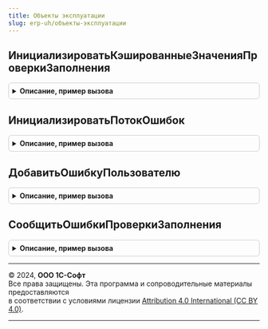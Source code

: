 ```yaml
---
title: Объекты эксплуатации
slug: erp-uh/объекты-эксплуатации
---
```



## ИнициализироватьКэшированныеЗначенияПроверкиЗаполнения
<details style="margin: 1em 0; padding: 0.5em; border: 1px solid #ccc; border-radius: 6px;">

<summary style="font-weight: bold; cursor: pointer;">Описание, пример вызова</summary>

```bsl

// Выполняет инициализацию структуры кэшированных значений проверки заполнения
//
// Параметры:
// 		КэшированныеЗначения - Структура - Структура кэшированных значений проверки заполнения.
//
Процедура ИнициализироватьКэшированныеЗначенияПроверкиЗаполнения(КэшированныеЗначения) Экспорт
```

Пример вызова
```bsl
ОбъектыЭксплуатации.ИнициализироватьКэшированныеЗначенияПроверкиЗаполнения(КэшированныеЗначения) 
```
</details>

## ИнициализироватьПотокОшибок
<details style="margin: 1em 0; padding: 0.5em; border: 1px solid #ccc; border-radius: 6px;">

<summary style="font-weight: bold; cursor: pointer;">Описание, пример вызова</summary>

```bsl

// Выполняет инициализацию структуры потока ошибок проверки заполнения
//
// Параметры:
// 		ПотокОшибок - Структура - Структура потока ошибок проверки заполнения.
//
Процедура ИнициализироватьПотокОшибок(ПотокОшибок) Экспорт
```

Пример вызова
```bsl
ОбъектыЭксплуатации.ИнициализироватьПотокОшибок(ПотокОшибок) 
```
</details>

## ДобавитьОшибкуПользователю
<details style="margin: 1em 0; padding: 0.5em; border: 1px solid #ccc; border-radius: 6px;">

<summary style="font-weight: bold; cursor: pointer;">Описание, пример вызова</summary>

```bsl

// Добавляет в список ошибок новую ошибку пользователя для дальнейшей отправки
// с помощью процедуры СообщитьОшибкиПользователю().
//  Используется в процедурах ОбработкаПроверкиЗаполнения.
//
// Параметры:
// 		Ошибки - Структура - Содержит поток ошибок:
// 		              * СписокОшибок - Массив -
// 		              * СчетчикОшибок - Соответствие -
//
// 		ОбъектОшибки - СправочникСсылка.ОбъектыЭксплуатации, СправочникСсылка.УзлыОбъектовЭксплуатации - объект, владелец ошибки.
//
// 		ПолеОшибки - Строка - значение, которое задается в свойстве Поле объекта СообщениеПользователю.
//                    Для автоподстановки номера строки должна содержать "%1".
//                    Например, "Объект.ИНН" или "Объект.Пользователи[%1].Пользователь".
//
// 		ТекстДляОднойОшибки - Строка - текст ошибки для случая, когда ГруппаОшибок в коллекции только одна,
//                    например, НСтр("ru = 'Пользователь не выбран.'").
//
// 		ГруппаОшибок - Произвольный - используется для выбора либо текста для одной ошибки,
//                    либо текста для нескольких ошибок, например, имя "Объект.Пользователи".
//                    Если значение не заполнено, тогда используется текст для одной ошибки.
//
// 		НомерСтроки - Число - значение от 0 ... , определяющее номер строки, который нужно подставить
//                    в строку ПолеОшибки и в ТекстДляНесколькихОшибок (подставляется НомерСтроки + 1).
//
// 		ТекстДляНесколькихОшибок - Строка - текст ошибки для случая, когда добавлено несколько ошибок с одинаковым
//                    свойством ГруппаОшибок, например, НСтр("ru = 'Пользователь в строке %1 не выбран.'").
//
Процедура ДобавитьОшибкуПользователю(Ошибки, Знач ОбъектОшибки, Знач ПолеОшибки, Знач ТекстДляОднойОшибки, Знач ГруппаОшибок = "", Знач НомерСтроки = 0, Знач ТекстДляНесколькихОшибок = "") Экспорт
```

Пример вызова
```bsl
ОбъектыЭксплуатации.ДобавитьОшибкуПользователю(Ошибки, ОбъектОшибки, ПолеОшибки, ТекстДляОднойОшибки, ГруппаОшибок, НомерСтроки, ТекстДляНесколькихОшибок);
```
</details>

## СообщитьОшибкиПроверкиЗаполнения
<details style="margin: 1em 0; padding: 0.5em; border: 1px solid #ccc; border-radius: 6px;">

<summary style="font-weight: bold; cursor: pointer;">Описание, пример вызова</summary>

```bsl

// Процедура сообщает ошибки проверки заполнения
//
// Параметры:
// 		Ошибки  - Неопределено - возврат, значение, установленное при использовании процедуры ОбщегоНазначенияКлиентСервер.ДобавитьОшибкуПользователю().
// 		Отказ - Булево - устанавливается Истина, если ошибки сообщались.
//
Процедура СообщитьОшибкиПроверкиЗаполнения(Ошибки, Отказ=Ложь) Экспорт
```

Пример вызова
```bsl
ОбъектыЭксплуатации.СообщитьОшибкиПроверкиЗаполнения(Ошибки, Отказ);
```
</details>

---

© 2024, **ООО 1С-Софт**  
Все права защищены. Эта программа и сопроводительные материалы предоставляются  
в соответствии с условиями лицензии [Attribution 4.0 International (CC BY 4.0)](https://creativecommons.org/licenses/by/4.0/legalcode).

---
